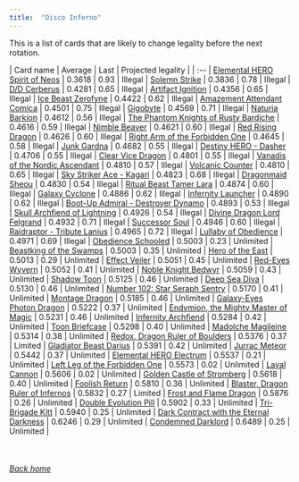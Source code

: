 ```yaml
---
title:  "Disco Inferno"
---
```


This is a list of cards that are likely to change legality before the next rotation.

| Card name | Average | Last | Projected legality |
| :-- |
[Elemental HERO Spirit of Neos](https://db.ygoprodeck.com/card/?search=Elemental%20HERO%20Spirit%20of%20Neos) | 0.3618 | 0.93 | Illegal |
[Solemn Strike](https://db.ygoprodeck.com/card/?search=Solemn%20Strike) | 0.3836 | 0.78 | Illegal |
[D/D Cerberus](https://db.ygoprodeck.com/card/?search=D/D%20Cerberus) | 0.4281 | 0.65 | Illegal |
[Artifact Ignition](https://db.ygoprodeck.com/card/?search=Artifact%20Ignition) | 0.4356 | 0.65 | Illegal |
[Ice Beast Zerofyne](https://db.ygoprodeck.com/card/?search=Ice%20Beast%20Zerofyne) | 0.4422 | 0.62 | Illegal |
[Amazement Attendant Comica](https://db.ygoprodeck.com/card/?search=Amazement%20Attendant%20Comica) | 0.4501 | 0.75 | Illegal |
[Gigobyte](https://db.ygoprodeck.com/card/?search=Gigobyte) | 0.4569 | 0.71 | Illegal |
[Naturia Barkion](https://db.ygoprodeck.com/card/?search=Naturia%20Barkion) | 0.4612 | 0.56 | Illegal |
[The Phantom Knights of Rusty Bardiche](https://db.ygoprodeck.com/card/?search=The%20Phantom%20Knights%20of%20Rusty%20Bardiche) | 0.4616 | 0.59 | Illegal |
[Nimble Beaver](https://db.ygoprodeck.com/card/?search=Nimble%20Beaver) | 0.4621 | 0.60 | Illegal |
[Red Rising Dragon](https://db.ygoprodeck.com/card/?search=Red%20Rising%20Dragon) | 0.4626 | 0.60 | Illegal |
[Right Arm of the Forbidden One](https://db.ygoprodeck.com/card/?search=Right%20Arm%20of%20the%20Forbidden%20One) | 0.4645 | 0.58 | Illegal |
[Junk Gardna](https://db.ygoprodeck.com/card/?search=Junk%20Gardna) | 0.4682 | 0.55 | Illegal |
[Destiny HERO - Dasher](https://db.ygoprodeck.com/card/?search=Destiny%20HERO%20-%20Dasher) | 0.4706 | 0.55 | Illegal |
[Clear Vice Dragon](https://db.ygoprodeck.com/card/?search=Clear%20Vice%20Dragon) | 0.4801 | 0.55 | Illegal |
[Vanadis of the Nordic Ascendant](https://db.ygoprodeck.com/card/?search=Vanadis%20of%20the%20Nordic%20Ascendant) | 0.4810 | 0.57 | Illegal |
[Volcanic Counter](https://db.ygoprodeck.com/card/?search=Volcanic%20Counter) | 0.4810 | 0.65 | Illegal |
[Sky Striker Ace - Kagari](https://db.ygoprodeck.com/card/?search=Sky%20Striker%20Ace%20-%20Kagari) | 0.4823 | 0.68 | Illegal |
[Dragonmaid Sheou](https://db.ygoprodeck.com/card/?search=Dragonmaid%20Sheou) | 0.4830 | 0.54 | Illegal |
[Ritual Beast Tamer Lara](https://db.ygoprodeck.com/card/?search=Ritual%20Beast%20Tamer%20Lara) | 0.4874 | 0.60 | Illegal |
[Galaxy Cyclone](https://db.ygoprodeck.com/card/?search=Galaxy%20Cyclone) | 0.4886 | 0.62 | Illegal |
[Infernity Launcher](https://db.ygoprodeck.com/card/?search=Infernity%20Launcher) | 0.4890 | 0.62 | Illegal |
[Boot-Up Admiral - Destroyer Dynamo](https://db.ygoprodeck.com/card/?search=Boot-Up%20Admiral%20-%20Destroyer%20Dynamo) | 0.4893 | 0.53 | Illegal |
[Skull Archfiend of Lightning](https://db.ygoprodeck.com/card/?search=Skull%20Archfiend%20of%20Lightning) | 0.4926 | 0.54 | Illegal |
[Divine Dragon Lord Felgrand](https://db.ygoprodeck.com/card/?search=Divine%20Dragon%20Lord%20Felgrand) | 0.4932 | 0.71 | Illegal |
[Successor Soul](https://db.ygoprodeck.com/card/?search=Successor%20Soul) | 0.4946 | 0.60 | Illegal |
[Raidraptor - Tribute Lanius](https://db.ygoprodeck.com/card/?search=Raidraptor%20-%20Tribute%20Lanius) | 0.4965 | 0.72 | Illegal |
[Lullaby of Obedience](https://db.ygoprodeck.com/card/?search=Lullaby%20of%20Obedience) | 0.4971 | 0.69 | Illegal |
[Obedience Schooled](https://db.ygoprodeck.com/card/?search=Obedience%20Schooled) | 0.5003 | 0.23 | Unlimited |
[Beastking of the Swamps](https://db.ygoprodeck.com/card/?search=Beastking%20of%20the%20Swamps) | 0.5003 | 0.35 | Unlimited |
[Hero of the East](https://db.ygoprodeck.com/card/?search=Hero%20of%20the%20East) | 0.5013 | 0.29 | Unlimited |
[Effect Veiler](https://db.ygoprodeck.com/card/?search=Effect%20Veiler) | 0.5051 | 0.45 | Unlimited |
[Red-Eyes Wyvern](https://db.ygoprodeck.com/card/?search=Red-Eyes%20Wyvern) | 0.5052 | 0.41 | Unlimited |
[Noble Knight Bedwyr](https://db.ygoprodeck.com/card/?search=Noble%20Knight%20Bedwyr) | 0.5059 | 0.43 | Unlimited |
[Shadow Toon](https://db.ygoprodeck.com/card/?search=Shadow%20Toon) | 0.5125 | 0.46 | Unlimited |
[Deep Sea Diva](https://db.ygoprodeck.com/card/?search=Deep%20Sea%20Diva) | 0.5130 | 0.46 | Unlimited |
[Number 102: Star Seraph Sentry](https://db.ygoprodeck.com/card/?search=Number%20102:%20Star%20Seraph%20Sentry) | 0.5170 | 0.41 | Unlimited |
[Montage Dragon](https://db.ygoprodeck.com/card/?search=Montage%20Dragon) | 0.5185 | 0.46 | Unlimited |
[Galaxy-Eyes Photon Dragon](https://db.ygoprodeck.com/card/?search=Galaxy-Eyes%20Photon%20Dragon) | 0.5222 | 0.37 | Unlimited |
[Endymion, the Mighty Master of Magic](https://db.ygoprodeck.com/card/?search=Endymion,%20the%20Mighty%20Master%20of%20Magic) | 0.5231 | 0.46 | Unlimited |
[Infernity Archfiend](https://db.ygoprodeck.com/card/?search=Infernity%20Archfiend) | 0.5284 | 0.42 | Unlimited |
[Toon Briefcase](https://db.ygoprodeck.com/card/?search=Toon%20Briefcase) | 0.5298 | 0.40 | Unlimited |
[Madolche Magileine](https://db.ygoprodeck.com/card/?search=Madolche%20Magileine) | 0.5314 | 0.38 | Unlimited |
[Redox, Dragon Ruler of Boulders](https://db.ygoprodeck.com/card/?search=Redox,%20Dragon%20Ruler%20of%20Boulders) | 0.5376 | 0.37 | Limited |
[Gladiator Beast Darius](https://db.ygoprodeck.com/card/?search=Gladiator%20Beast%20Darius) | 0.5391 | 0.42 | Unlimited |
[Jurrac Meteor](https://db.ygoprodeck.com/card/?search=Jurrac%20Meteor) | 0.5442 | 0.37 | Unlimited |
[Elemental HERO Electrum](https://db.ygoprodeck.com/card/?search=Elemental%20HERO%20Electrum) | 0.5537 | 0.21 | Unlimited |
[Left Leg of the Forbidden One](https://db.ygoprodeck.com/card/?search=Left%20Leg%20of%20the%20Forbidden%20One) | 0.5573 | 0.02 | Unlimited |
[Laval Cannon](https://db.ygoprodeck.com/card/?search=Laval%20Cannon) | 0.5606 | 0.02 | Unlimited |
[Golden Castle of Stromberg](https://db.ygoprodeck.com/card/?search=Golden%20Castle%20of%20Stromberg) | 0.5618 | 0.40 | Unlimited |
[Foolish Return](https://db.ygoprodeck.com/card/?search=Foolish%20Return) | 0.5810 | 0.36 | Unlimited |
[Blaster, Dragon Ruler of Infernos](https://db.ygoprodeck.com/card/?search=Blaster,%20Dragon%20Ruler%20of%20Infernos) | 0.5832 | 0.27 | Limited |
[Frost and Flame Dragon](https://db.ygoprodeck.com/card/?search=Frost%20and%20Flame%20Dragon) | 0.5876 | 0.26 | Unlimited |
[Double Evolution Pill](https://db.ygoprodeck.com/card/?search=Double%20Evolution%20Pill) | 0.5902 | 0.33 | Unlimited |
[Tri-Brigade Kitt](https://db.ygoprodeck.com/card/?search=Tri-Brigade%20Kitt) | 0.5940 | 0.25 | Unlimited |
[Dark Contract with the Eternal Darkness](https://db.ygoprodeck.com/card/?search=Dark%20Contract%20with%20the%20Eternal%20Darkness) | 0.6246 | 0.29 | Unlimited |
[Condemned Darklord](https://db.ygoprodeck.com/card/?search=Condemned%20Darklord) | 0.6489 | 0.25 | Unlimited |

<br>

###### [Back home](index)